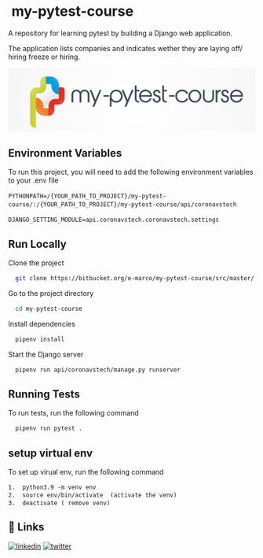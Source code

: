 
#  my-pytest-course

A repository for learning pytest by building a Django web application.

The application lists companies and indicates wether they are laying off/ hiring freeze or hiring.



![Logo](static/my-pytest-course-logo.png)


## Environment Variables

To run this project, you will need to add the following environment variables to your .env file

`PYTHONPATH=/{YOUR_PATH_TO_PROJECT}/my-pytest-course/:/{YOUR_PATH_TO_PROJECT}/my-pytest-course/api/coronavstech`

`DJANGO_SETTING_MODULE=api.coronavstech.coronavstech.settings`


## Run Locally

Clone the project

```bash
  git clone https://bitbucket.org/e-marco/my-pytest-course/src/master/
```

Go to the project directory

```bash
  cd my-pytest-course
```

Install dependencies

```bash
  pipenv install
```

Start the Django server

```bash
  pipenv run api/coronavstech/manage.py runserver
```


## Running Tests

To run tests, run the following command

```bash
  pipenv run pytest .
```

## setup virtual env
To set up virual env, run the following command

```
1.  python3.9 -m venv env   
2.  source env/bin/activate  (activate the venv) 
3.  deactivate ( remove venv)
```

## 🔗 Links
[![linkedin](https://img.shields.io/badge/linkedin-0A66C2?style=for-the-badge&logo=linkedin&logoColor=white)](https://www.linkedin.com/in/jayesh-dalal-885b8266/)
[![twitter](https://img.shields.io/badge/twitter-1DA1F2?style=for-the-badge&logo=twitter&logoColor=white)](https://twitter.com/dalal_jayesh)

